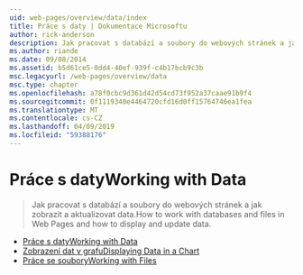 ```yaml
---
uid: web-pages/overview/data/index
title: Práce s daty | Dokumentace Microsoftu
author: rick-anderson
description: Jak pracovat s databází a soubory do webových stránek a jak zobrazit a aktualizovat data.
ms.author: riande
ms.date: 09/08/2014
ms.assetid: b5d61ce5-0dd4-40ef-939f-c4b17bcb9c3b
msc.legacyurl: /web-pages/overview/data
msc.type: chapter
ms.openlocfilehash: a78f0cbc9d361d42d54cd73f952a37caae91b9f4
ms.sourcegitcommit: 0f1119340e4464720cfd16d0ff15764746ea1fea
ms.translationtype: MT
ms.contentlocale: cs-CZ
ms.lasthandoff: 04/09/2019
ms.locfileid: "59388176"
---
```

# <a name="working-with-data"></a><span data-ttu-id="8b796-103">Práce s daty</span><span class="sxs-lookup"><span data-stu-id="8b796-103">Working with Data</span></span>

> <span data-ttu-id="8b796-104">Jak pracovat s databází a soubory do webových stránek a jak zobrazit a aktualizovat data.</span><span class="sxs-lookup"><span data-stu-id="8b796-104">How to work with databases and files in Web Pages and how to display and update data.</span></span>


- [<span data-ttu-id="8b796-105">Práce s daty</span><span class="sxs-lookup"><span data-stu-id="8b796-105">Working with Data</span></span>](5-working-with-data.md)
- [<span data-ttu-id="8b796-106">Zobrazení dat v grafu</span><span class="sxs-lookup"><span data-stu-id="8b796-106">Displaying Data in a Chart</span></span>](7-displaying-data-in-a-chart.md)
- [<span data-ttu-id="8b796-107">Práce se soubory</span><span class="sxs-lookup"><span data-stu-id="8b796-107">Working with Files</span></span>](working-with-files.md)
